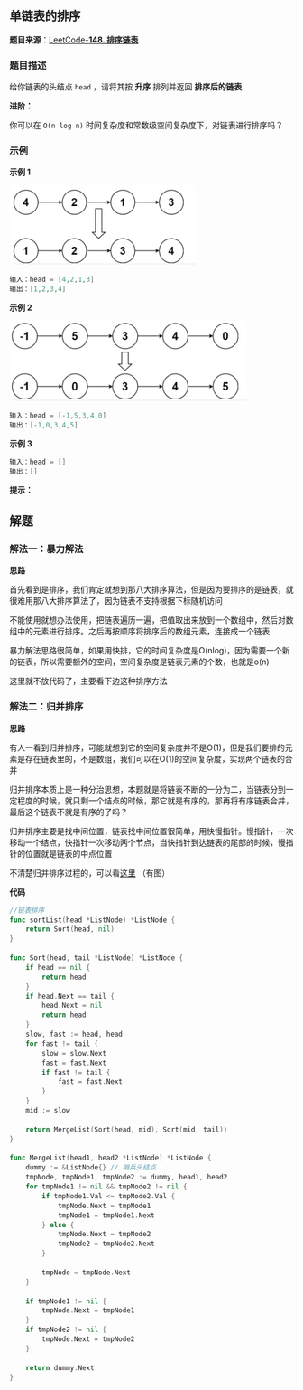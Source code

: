 
## 单链表的排序

**题目来源**：[LeetCode-**148. 排序链表**](https://leetcode-cn.com/problems/sort-list/)

### 题目描述

给你链表的头结点 `head` ，请将其按 **升序** 排列并返回 **排序后的链表** 

**进阶：**

你可以在 `O(n log n)` 时间复杂度和常数级空间复杂度下，对链表进行排序吗？

### 示例

**示例 1**

![image](https://github.com/Rain-Life/algorithm-go/blob/master/photos/HighFrequency/148/148-1.png)

```go
输入：head = [4,2,1,3]
输出：[1,2,3,4]
```

**示例 2**

![image](https://github.com/Rain-Life/algorithm-go/blob/master/photos/HighFrequency/148/148-2.png)

```go
输入：head = [-1,5,3,4,0]
输出：[-1,0,3,4,5]
```

**示例 3**

```go
输入：head = []
输出：[]
```

**提示：**

## 解题

### 解法一：暴力解法

**思路**

首先看到是排序，我们肯定就想到那八大排序算法，但是因为要排序的是链表，就很难用那八大排序算法了，因为链表不支持根据下标随机访问

不能使用就想办法使用，把链表遍历一遍，把值取出来放到一个数组中，然后对数组中的元素进行排序。之后再按顺序将排序后的数组元素，连接成一个链表

暴力解法思路很简单，如果用快排，它的时间复杂度是O(nlog)，因为需要一个新的链表，所以需要额外的空间，空间复杂度是链表元素的个数，也就是o(n)

这里就不放代码了，主要看下边这种排序方法

### 解法二：归并排序

**思路**

有人一看到归并排序，可能就想到它的空间复杂度并不是O(1)，但是我们要排的元素是存在链表里的，不是数组，我们可以在O(1)的空间复杂度，实现两个链表的合并

归并排序本质上是一种分治思想，本题就是将链表不断的一分为二，当链表分到一定程度的时候，就只剩一个结点的时候，那它就是有序的，那再将有序链表合并，最后这个链表不就是有序的了吗？

归并排序主要是找中间位置，链表找中间位置很简单，用快慢指针。慢指针，一次移动一个结点，快指针一次移动两个节点，当快指针到达链表的尾部的时候，慢指针的位置就是链表的中点位置

不清楚归并排序过程的，可以看[这里](https://juejin.cn/post/7025499503285403685) （有图）

**代码**

```go
//链表排序
func sortList(head *ListNode) *ListNode {
	return Sort(head, nil)
}

func Sort(head, tail *ListNode) *ListNode {
	if head == nil {
		return head
	}
	if head.Next == tail {
		head.Next = nil
		return head
	}
	slow, fast := head, head
	for fast != tail {
		slow = slow.Next
		fast = fast.Next
		if fast != tail {
			fast = fast.Next
		}
	}
	mid := slow

	return MergeList(Sort(head, mid), Sort(mid, tail))
}

func MergeList(head1, head2 *ListNode) *ListNode {
	dummy := &ListNode{} // 哨兵头结点
	tmpNode, tmpNode1, tmpNode2 := dummy, head1, head2
	for tmpNode1 != nil && tmpNode2 != nil {
		if tmpNode1.Val <= tmpNode2.Val {
			tmpNode.Next = tmpNode1
			tmpNode1 = tmpNode1.Next
		} else {
			tmpNode.Next = tmpNode2
			tmpNode2 = tmpNode2.Next
		}

		tmpNode = tmpNode.Next
	}

	if tmpNode1 != nil {
		tmpNode.Next = tmpNode1
	}
	if tmpNode2 != nil {
		tmpNode.Next = tmpNode2
	}

	return dummy.Next
}
```